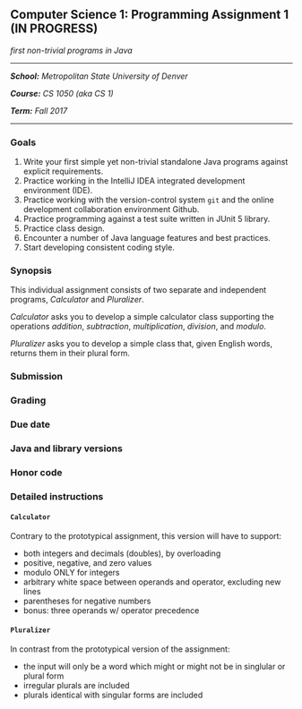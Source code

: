 ## Computer Science 1: Programming Assignment 1 (IN PROGRESS)

_first non-trivial programs in Java_

* * * 

_**School:** Metropolitan State University of Denver_

_**Course:** CS 1050 (aka CS 1)_

_**Term:** Fall 2017_

* * * 

### Goals

1. Write your first simple yet non-trivial standalone Java programs against explicit requirements.
2. Practice working in the IntelliJ IDEA integrated development environment (IDE).
3. Practice working with the version-control system `git` and the online development collaboration environment Github.
4. Practice programming against a test suite written in JUnit 5 library.
5. Practice class design.
6. Encounter a number of Java language features and best practices.
7. Start developing consistent coding style.

### Synopsis

This individual assignment consists of two separate and independent programs, _Calculator_ and _Pluralizer_. 

_Calculator_ asks you to develop a simple calculator class supporting the operations _addition_, _subtraction_, _multiplication_, _division_, and _modulo_.

_Pluralizer_ asks you to develop a simple class that, given English words, returns them in their plural form.

### Submission

### Grading

### Due date

### Java and library versions

### Honor code

### Detailed instructions

#### `Calculator`

Contrary to the prototypical assignment, this version will have to support:
  * both integers and decimals (doubles), by overloading
  * positive, negative, and zero values
  * modulo ONLY for integers
  * arbitrary white space between operands and operator, excluding new lines
  * parentheses for negative numbers
  * bonus: three operands w/ operator precedence


#### `Pluralizer`

In contrast from the prototypical version of the assignment:
  * the input will only be a word which might or might not be in singlular or plural form
  * irregular plurals are included
  * plurals identical with singular forms are included
